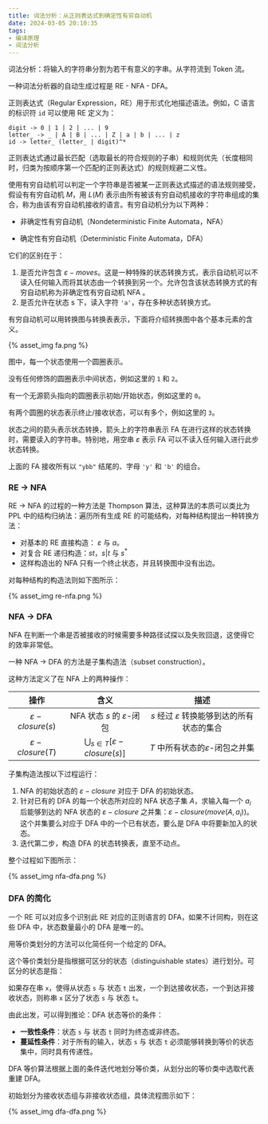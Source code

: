 ```yaml
---
title: 词法分析：从正则表达式到确定性有穷自动机
date: 2024-03-05 20:10:35
tags:
- 编译原理
- 词法分析
---
```


词法分析：将输入的字符串分割为若干有意义的字串。从字符流到 Token 流。

一种词法分析器的自动生成过程是 RE - NFA - DFA。

<!-- more -->

正则表达式（Regular Expression，RE）用于形式化地描述语法。例如，C 语言的标识符 `id` 可以使用 RE 定义为：

```text
digit -> 0 | 1 | 2 | ... | 9
letter_ -> _ | A | B | ... | Z | a | b | ... | z
id -> letter_ (letter_ | digit)^*
```

正则表达式通过最长匹配（选取最长的符合规则的子串）和规则优先（长度相同时，归类为按顺序第一个匹配的正则表达式）的规则规避二义性。

使用有穷自动机可以判定一个字符串是否被某一正则表达式描述的语法规则接受，假设有有穷自动机 $M$，用 $L(M)$ 表示由所有被该有穷自动机接收的字符串组成的集合，称为由该有穷自动机接收的语言。有穷自动机分为以下两种：

- 非确定性有穷自动机（Nondeterministic Finite Automata，NFA）

- 确定性有穷自动机（Deterministic Finite Automata，DFA）

它们的区别在于：

1. 是否允许包含 $\varepsilon-moves$。这是一种特殊的状态转换方式，表示自动机可以不读入任何输入而将其状态由一个转换到另一个。允许包含该状态转换方式的有穷自动机称为非确定性有穷自动机 NFA 。
2. 是否允许在状态 s 下，读入字符 `'a'`，存在多种状态转换方式。

有穷自动机可以用转换图与转换表表示，下面将介绍转换图中各个基本元素的含义。

{% asset_img fa.png %}

图中，每一个状态使用一个圆圈表示。

没有任何修饰的圆圈表示中间状态，例如这里的 `1` 和 `2`。

有一个无源箭头指向的圆圈表示初始/开始状态，例如这里的 `0`。

有两个圆圈的状态表示终止/接收状态，可以有多个，例如这里的 `3`。

状态之间的箭头表示状态转换，箭头上的字符串表示 FA 在进行这样的状态转换时，需要读入的字符串。特别地，用空串 $\varepsilon$ 表示 FA 可以不读入任何输入进行此步状态转换。

上面的 FA 接收所有以 `"ybb"` 结尾的、字母 `'y'` 和 `'b'` 的组合。

### RE -> NFA

RE -> NFA 的过程的一种方法是 Thompson 算法，这种算法的本质可以类比为 PPL 中的结构归纳法：遍历所有生成 RE 的可能结构，对每种结构提出一种转换方法：

- 对基本的 RE 直接构造： $\varepsilon$ 与 $a$。
- 对复合 RE 递归构造：$st$，$s|t$ 与 $s^*$
- 这样构造出的 NFA 只有一个终止状态，并且转换图中没有出边。

对每种结构的构造法则如下图所示：

{% asset_img re-nfa.png %}

### NFA -> DFA

NFA 在判断一个串是否被接收的时候需要多种路径试探以及失败回退，这使得它的效率非常低。

一种 NFA -> DFA 的方法是子集构造法（subset construction）。

这种方法定义了在 NFA 上的两种操作：

| 操作 | 含义 | 描述 |
|:-:|:-:|:-:|
| $\varepsilon-closure(s)$ | NFA 状态 $s$ 的 $\varepsilon$-闭包 | $s$ 经过 $\varepsilon$ 转换能够到达的所有状态的集合
| $\varepsilon-closure(T)$ | $\bigcup_{s \in T} [\varepsilon-closure(s)]$ | $T$ 中所有状态的$\varepsilon$-闭包之并集

子集构造法按以下过程运行：

1. NFA 的初始状态的 $\varepsilon-closure$ 对应于 DFA 的初始状态。
2. 针对已有的 DFA 的每一个状态所对应的 NFA 状态子集 $A$，求输入每一个 $a_i$ 后能够到达的 NFA 状态的 $\varepsilon-closure$ 之并集：$\varepsilon-closure(move(A, a_i))$。这个并集要么对应于 DFA 中的一个已有状态，要么是 DFA 中将要新加入的状态。
3. 迭代第二步，构造 DFA 的状态转换表，直至不动点。

整个过程如下图所示：

{% asset_img nfa-dfa.png %}

### DFA 的简化

一个 RE 可以对应多个识别此 RE 对应的正则语言的 DFA，如果不计同构，则在这些 DFA 中，状态数量最小的 DFA 是唯一的。

用等价类划分的方法可以化简任何一个给定的 DFA。

这个等价类划分是指根据可区分的状态（distinguishable states）进行划分。可区分的状态是指：

如果存在串 `x`，使得从状态 `s` 与 状态 `t` 出发，一个到达接收状态，一个到达非接收状态，则称串 `x` 区分了状态 `s` 与 状态 `t`。

由此出发，可以得到推论：DFA 状态等价的条件：

- **一致性条件**：状态 `s` 与 状态 `t` 同时为终态或非终态。
- **蔓延性条件**：对于所有的输入，状态 `s` 与 状态 `t` 必须能够转换到等价的状态集中，同时具有传递性。

DFA 等价算法根据上面的条件迭代地划分等价类，从划分出的等价类中选取代表重建 DFA。

初始划分为接收状态组与非接收状态组，具体流程图示如下：

{% asset_img dfa-dfa.png %}
